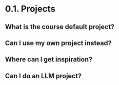 # 0.1. Projects

## What is the course default project?

## Can I use my own project instead?

## Where can I get inspiration?

## Can I do an LLM project?
